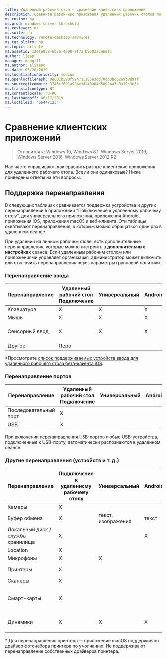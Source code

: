 ```yaml
---
title: Удаленный рабочий стол — сравнение клиентских приложений
description: Сравните различные приложения удаленных рабочих столов по поддерживаемым возможностям и функциям.
ms.custom: na
ms.prod: windows-server-threshold
ms.reviewer: na
ms.suite: na
ms.technology: remote-desktop-services
ms.tgt_pltfrm: na
ms.topic: article
ms.assetid: 12efe858-6b76-4e08-9f72-b9603aceb0fc
author: lizap
manager: dongill
ms.author: elizapo
ms.date: 05/20/2019
ms.localizationpriority: medium
ms.openlocfilehash: 0e001b590f524711185e3dd70db3bc52a9b8d9af
ms.sourcegitcommit: 3743cf691a984e1d140a04d50924a3a0a19c3e5c
ms.translationtype: HT
ms.contentlocale: ru-RU
ms.lasthandoff: 06/17/2019
ms.locfileid: "66447123"
---
```

# <a name="compare-the-client-apps"></a>Сравнение клиентских приложений

>Относится к: Windows 10, Windows 8.1, Windows Server 2019, Windows Server 2016, Windows Server 2012 R2

Нас часто спрашивают, как сравнить разные клиентские приложения для удаленного рабочего стола. Все ли они одинаковые? Ниже приведены ответы на эти вопросы.

## <a name="redirection-support"></a>Поддержка перенаправления

В следующих таблицах сравнивается поддержка устройства и других перенаправлений в приложении "Подключение к удаленному рабочему столу", для универсального приложения, приложения Android, приложения iOS, приложения macOS и веб-клиента. Эти таблицы охватывают перенаправления, к которым можно обращаться один раз в удаленном сеансе. 

При удалении на личном рабочем столе, есть дополнительные перенаправления, которые можно настроить в **дополнительных настройках** сеанса. Если удаленным рабочим столом или приложениями управляет организация, администратор может включить или отключить перенаправления через параметры групповой политики.

### <a name="input-redirection"></a>Перенаправление ввода

| Перенаправление | Удаленный рабочий стол<br> Подключение | Универсальный | Android | iOS | macOS |          Веб-клиент           |
|-------------|-------------------------------|-----------|---------|-----|-------|-------------------------------|
|  Клавиатура   |               X               |     X     |    X    |  X  |   X   |               X               |
|    Мышь    |               X               |     X     |    X    | Х\* |   X   |               X               |
|    Сенсорный ввод    |               X               |     X     |    X    |  X  |       | X (Edge и Internet Explorer не поддерживаются) |
|    Другое    |              Перо              |           |         |     |       |                               |

*Просмотрите [список поддерживаемых устройств ввода для удаленного рабочего стола бета-клиента iOS](remote-desktop-ios.md#supported-input-devices).

### <a name="port-redirection"></a>Перенаправление портов   

| Перенаправление | Удаленный рабочий стол <br>Подключение | Универсальный | Android | iOS | macOS | Веб-клиент |
|-------------|-------------------------------|-----------|---------|-----|-------|------------|
| Последовательный порт | X                             |           |         |     |       |            |
| USB         | X                             |           |         |     |       |            |

При включении перенаправления USB-портов любые USB-устройства, подключенные к USB-порту, автоматически распознаются в удаленном сеансе.

### <a name="other-redirection-devices-etc"></a>Другие перенаправления (устройств и т. д.)



| Перенаправление         | Подключение к удаленному рабочему столу | Универсальный   | Android | iOS         | macOS                                    | Веб-клиент    |
|---------------------|---------------------------|-------------|---------|-------------|------------------------------------------|---------------|
| Камеры             | X                         |             |         |             |                                          |               |
| Буфер обмена           | X                         | текст, изображения | текст    | текст, изображения | X                                        | текст          |
| Локальный диск /служба хранилища | X                         |             | X       |             | x                                        |               |
| Location            | X                         |             |         |             |                                          |               |
| Микрофоны         | X                         |X            |         |             | X                                        |               |
| Принтеры            | X                         |             |         |             | X (только для CUPS)                            | Печать в PDF     |
| Сканеры            | X                         |             |         |             |                                          |               |
| Смарт-карты         | X                         |             |         |             | Х (проверка подлинности Windows не поддерживается) |               |
| Динамики            | X                         | X           | X       | X           | X                                        | X (за исключением IE) |

\* Для перенаправления принтера — приложение macOS поддерживает драйвер фотонабора принтера по умолчанию. Не поддерживают перенаправление собственных драйверов принтера.
